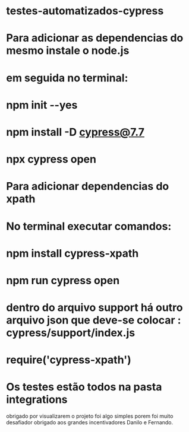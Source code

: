# testes-automatizados-cypress
# Para adicionar as dependencias do mesmo instale o node.js
# em seguida no terminal: 
# npm init --yes 
# npm install -D cypress@7.7
# npx cypress open

# Para adicionar dependencias do xpath

# No terminal executar comandos:
# npm install cypress-xpath
# npm run cypress open

# dentro do arquivo support há outro arquivo json que deve-se colocar : cypress/support/index.js
# require('cypress-xpath')


# Os testes estão todos na pasta integrations
obrigado por visualizarem o projeto foi algo simples porem foi muito desafiador obrigado aos grandes incentivadores Danilo e Fernando. 
